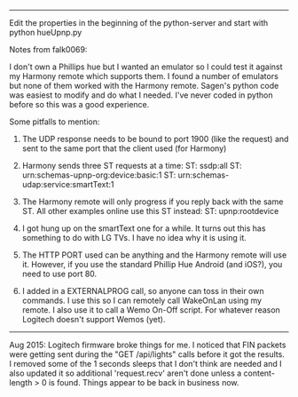 

----
Edit the properties in the beginning of the python-server and start with python hueUpnp.py

Notes from falk0069:

I don't own a Phillips hue but I wanted an emulator so I could test it against my Harmony remote which supports them.  I found a number of emulators but none of them worked with the Harmony remote.  Sagen's python code was easiest to modify and do what I needed.  I've never coded in python before so this was a good experience.

Some pitfalls to mention:
1) The UDP response needs to be bound to port 1900 (like the request) and sent to the same port that the client used (for Harmony)

2) Harmony sends three ST requests at a time:
ST: ssdp:all
ST: urn:schemas-upnp-org:device:basic:1
ST: urn:schemas-udap:service:smartText:1

3) The Harmony remote will only progress if you reply back with the same ST.  All other examples online use this ST instead:
ST: upnp:rootdevice

4) I got hung up on the smartText one for a while.  It turns out this has something to do with LG TVs.  I have no idea why it is using it.

5) The HTTP PORT used can be anything and the Harmony remote will use it.  However, if you use the standard Phillip Hue Android (and iOS?), you need to use port 80.

6) I added in a EXTERNALPROG call, so anyone can toss in their own commands.  I use this so I can remotely call WakeOnLan using my remote.  I also use it to call a Wemo On-Off script.  For whatever reason Logitech doesn't support Wemos (yet).

****************************************************************************
Aug 2015:
Logitech firmware broke things for me.  I noticed that FIN packets were getting sent during the "GET /api/lights" calls before it got the results.  I removed some of the 1 seconds sleeps that I don't think are needed and I also updated it so additional 'request.recv' aren't done unless a content-length > 0 is found.  Things appear to be back in business now.  

